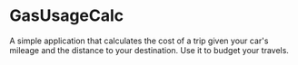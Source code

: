# GasUsageCalc
A simple application that calculates the cost of a trip given your car's mileage and the distance to your destination. Use it to budget your travels.
